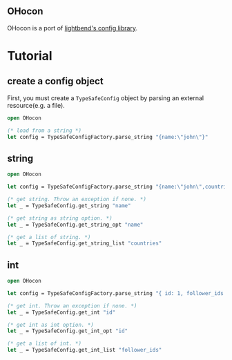 OHocon
------

OHocon is a port of [lightbend's config library](https://github.com/lightbend/config).

# Tutorial

## create a config object

First, you must create a `TypeSafeConfig` object by parsing an external resource(e.g. a file).

```ocaml
open OHocon

(* load from a string *)
let config = TypeSafeConfigFactory.parse_string "{name:\"john\"}"
```

## string

```ocaml
open OHocon

let config = TypeSafeConfigFactory.parse_string "{name:\"john\",countries:[\"jp\", \"us\"]}"

(* get string. Throw an exception if none. *)
let _ = TypeSafeConfig.get_string "name"

(* get string as string option. *)
let _ = TypeSafeConfig.get_string_opt "name"

(* get a list of string. *)
let _ = TypeSafeConfig.get_string_list "countries"
```

## int

```ocaml
open OHocon

let config = TypeSafeConfigFactory.parse_string "{ id: 1, follower_ids: [2,3,4] }"

(* get int. Throw an exception if none. *)
let _ = TypeSafeConfig.get_int "id"

(* get int as int option. *)
let _ = TypeSafeConfig.get_int_opt "id"

(* get a list of int. *)
let _ = TypeSafeConfig.get_int_list "follower_ids"
```

